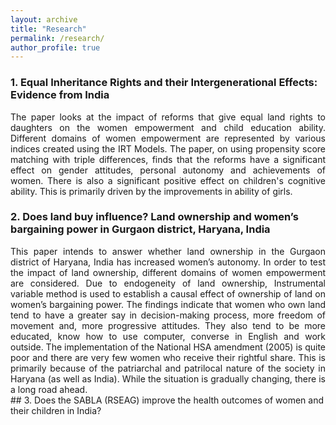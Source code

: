 ```yaml
---
layout: archive
title: "Research"
permalink: /research/
author_profile: true
---
```




### 1. Equal Inheritance Rights and their Intergenerational Effects: Evidence from India
<div style="text-align: justify;">
The paper looks at the impact of reforms that give equal land rights to daughters on the women empowerment and child education ability. Different domains of women empowerment are represented by various indices created using the IRT Models. The paper, on using propensity score matching with triple differences, finds that the reforms have a significant effect on gender attitudes, personal autonomy and achievements of women. There is also a significant positive effect on children's cognitive ability. This is primarily driven by the improvements in ability of girls.
</div>
 

### 2. Does land buy influence? Land ownership and women’s bargaining power in Gurgaon district, Haryana, India
<div style="text-align: justify;">
This paper intends to answer whether land ownership in the Gurgaon district of Haryana, India has increased women’s autonomy. In order to test the impact of land ownership, different domains of women empowerment are considered. Due to endogeneity of land ownership, Instrumental variable method is used to establish a causal effect of ownership of land on women’s bargaining power. The findings indicate that women who own land tend to have a greater say in decision-making process, more freedom of movement and, more progressive attitudes. They also tend to be more educated, know how to use computer, converse in English and work outside. The implementation of the National HSA amendment (2005) is quite poor and there are very few women who receive their rightful share. This is primarily because of the patriarchal and patrilocal nature of the society in Haryana (as well as India). While the situation is gradually changing, there is a long road ahead.
</div>
## 3. Does the SABLA (RSEAG) improve the health outcomes of women and their children in India?


